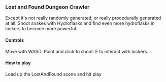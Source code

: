 ### Lost and Found Dungeon Crawler

Except it's not really randomly generated, or really procedurally generated at all. Shoot snakes with Hydroflasks and find even more hydroflasks in lockers to become more powerful. 

#### Controls
Move with WASD. Point and click to shoot. E to interact with lockers.

#### How to play
Load up the LostAndFound scene and hit play
